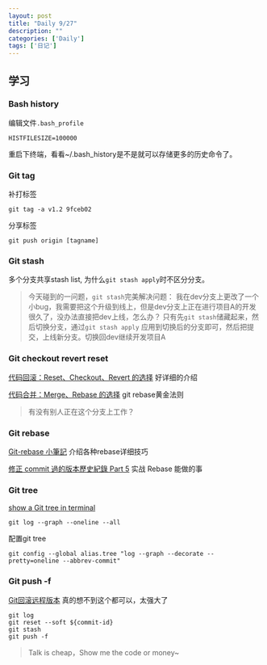 ```yaml
---
layout: post
title: "Daily 9/27"
description: ""
categories: ['Daily']
tags: ['日记']
---
```

 

## 学习

### Bash history
编辑文件`.bash_profile` 
```
HISTFILESIZE=100000
```
重启下终端，看看~/.bash_history是不是就可以存储更多的历史命令了。


### Git tag
补打标签 
```
git tag -a v1.2 9fceb02
```
分享标签
```
git push origin [tagname]
```

### Git stash
多个分支共享stash list, 为什么`git stash apply`时不区分分支。
>今天碰到的一问题，`git stash`完美解决问题： 我在dev分支上更改了一个小bug，我需要把这个升级到线上，但是dev分支上正在进行项目A的开发很久了，没办法直接把dev上线，怎么办？ 只有先`git stash`储藏起来，然后切换分支，通过`git stash apply` 应用到切换后的分支即可，然后把提交，上线新分支。切换回dev继续开发项目A



### Git checkout revert reset 

[代码回滚：Reset、Checkout、Revert 的选择](https://github.com/geeeeeeeeek/git-recipes/wiki/5.2-%E4%BB%A3%E7%A0%81%E5%9B%9E%E6%BB%9A%EF%BC%9AReset%E3%80%81Checkout%E3%80%81Revert-%E7%9A%84%E9%80%89%E6%8B%A9) 好详细的介绍

[代码合并：Merge、Rebase 的选择](https://github.com/geeeeeeeeek/git-recipes/wiki/5.1-%E4%BB%A3%E7%A0%81%E5%90%88%E5%B9%B6%EF%BC%9AMerge%E3%80%81Rebase-%E7%9A%84%E9%80%89%E6%8B%A9) git rebase黄金法则  

>有没有别人正在这个分支上工作？

### Git rebase 
[Git-rebase 小筆記](https://blog.yorkxin.org/2011/07/29/git-rebase) 介绍各种rebase详细技巧

[修正 commit 過的版本歷史紀錄 Part 5](https://github.com/doggy8088/Learn-Git-in-30-days/blob/master/zh-tw/23.md) 实战 Rebase 能做的事


### Git tree
[ show a Git tree in terminal ](https://stackoverflow.com/questions/1064361/unable-to-show-a-git-tree-in-terminal)
```
git log --graph --oneline --all
```
配置git tree 
```
git config --global alias.tree "log --graph --decorate --pretty=oneline --abbrev-commit"
```

### Git push -f 
[Git回滚远程版本](http://www.bysocket.com/?p=926) 真的想不到这个都可以，太强大了


```
git log
git reset --soft ${commit-id}
git stash
git push -f
```


>Talk is cheap，Show me the code or money~

